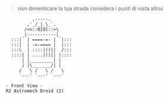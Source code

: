 > non dimenticare la tua strada
> considera i punti di vista altrui

```      
           ,-----.
         ,'_/_|_\_`.
        /<<::8[O]::>\
       _|-----------|_
   :::|  | ====-=- |  |:::
   :::|  | -=-==== |  |:::
   :::\  | ::::|()||  /:::
   ::::| | ....|()|| |::::  
       | |_________| |
       | |\_______/| |
      /   \ /   \ /   \   
      `---' `---' `---'       

 - Front View -
 R2 Astromech Droid (2)
